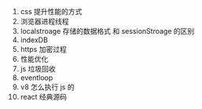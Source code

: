 1. css 提升性能的方式
2. 浏览器进程线程
3. localstroage 存储的数据格式 和 sessionStroage 的区别
4. indexDB
5. https 加密过程
6. 性能优化
7. js 垃圾回收
8. eventloop
9. v8 怎么执行 js 的
10. react 经典源码
